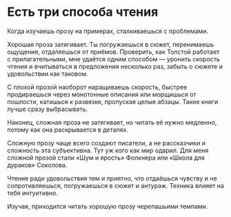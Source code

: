 
# Есть три способа чтения

Когда изучаешь прозу на примерах, сталкиваешься с проблемами.

Хорошая проза затягивает. Ты погружаешься в сюжет, перенимаешь ощущения, отдаляешься от приёмов. Проверить, как Толстой работает с прилагательными, мне удаётся одним способом — уронить скорость чтения и вчитываться в предложения несколько раз, забыть о сюжете и удовольствии как таковом.

С плохой прозой наоборот наращиваешь скорость, быстрее продираешься через монотонные описания или морщишься от пошлости, катишься к развязке, пропуская целые абзацы. Такие книги лучше сразу выбрасывать.

Наконец, сложная проза не затягивает, но читать её нужно медленно, потому как она раскрывается в деталях. 

Сложную прозу чаще всего создают писатели, а не рассказчики и сложность эта субъективна. Тут уж кого как мир одарил. Для меня сложной прозой стали «Шум и ярость» Фолкнера или «Школа для дураков» Соколова.

Чтение ради удовольствия тем и приятно, что отдаёшься чувству и не сопротивляешься, погружаешься в сюжет и антураж. Техника влияет на тебя интуитивно.

Изучая, приходится читать хорошую прозу черепашьими темпами.